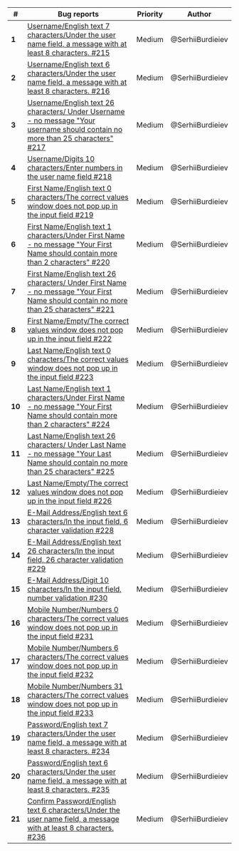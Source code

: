 | #   | **Bug reports** | **Priority** | **Author** |
| --- |---|---|---|
| **1** |[Username/English text 7 characters/Under the user name field, a message with at least 8 characters. #215](https://github.com/scholokov/Registration-Authorization/issues/215)| Medium | @SerhiiBurdieiev
| **2** |[Username/English text 6 characters/Under the user name field, a message with at least 8 characters. #216](https://github.com/scholokov/Registration-Authorization/issues/216)| Medium | @SerhiiBurdieiev |
| **3** |[Username/English text 26 characters/ Under Username - no message "Your username should contain no more than 25 characters" #217](https://github.com/scholokov/Registration-Authorization/issues/217)| Medium | @SerhiiBurdieiev |
| **4** |[Username/Digits 10 characters/Enter numbers in the user name field #218](https://github.com/scholokov/Registration-Authorization/issues/218)| Medium | @SerhiiBurdieiev |
| **5** |[First Name/English text 0 characters/The correct values window does not pop up in the input field #219](https://github.com/scholokov/Registration-Authorization/issues/219)| Medium | @SerhiiBurdieiev |
| **6** |[First Name/English text 1 characters/Under First Name - no message "Your First Name should contain more than 2 characters" #220](https://github.com/scholokov/Registration-Authorization/issues/220)| Medium | @SerhiiBurdieiev |
| **7** |[First Name/English text 26 characters/ Under First Name - no message "Your First Name should contain no more than 25 characters" #221](https://github.com/scholokov/Registration-Authorization/issues/221)| Medium | @SerhiiBurdieiev |
| **8** |[First Name/Empty/The correct values window does not pop up in the input field #222](https://github.com/scholokov/Registration-Authorization/issues/222)| Medium | @SerhiiBurdieiev |
| **9** |[Last Name/English text 0 characters/The correct values window does not pop up in the input field #223](https://github.com/scholokov/Registration-Authorization/issues/223)| Medium | @SerhiiBurdieiev |
| **10** |[Last Name/English text 1 characters/Under First Name - no message "Your First Name should contain more than 2 characters" #224](https://github.com/scholokov/Registration-Authorization/issues/224)| Medium | @SerhiiBurdieiev |
| **11** |[Last Name/English text 26 characters/ Under Last Name - no message "Your Last Name should contain no more than 25 characters" #225](https://github.com/scholokov/Registration-Authorization/issues/225)| Medium | @SerhiiBurdieiev |
| **12** |[Last Name/Empty/The correct values window does not pop up in the input field #226](https://github.com/scholokov/Registration-Authorization/issues/226)| Medium | @SerhiiBurdieiev |
| **13** |[E-Mail Address/English text 6 characters/In the input field, 6 character validation #228](https://github.com/scholokov/Registration-Authorization/issues/228)| Medium | @SerhiiBurdieiev |
| **14** |[E-Mail Address/English text 26 characters/In the input field, 26 character validation #229](https://github.com/scholokov/Registration-Authorization/issues/229)| Medium | @SerhiiBurdieiev |
| **15** |[E-Mail Address/Digit 10 characters/In the input field, number validation #230](https://github.com/scholokov/Registration-Authorization/issues/230)| Medium | @SerhiiBurdieiev |
| **16** |[Mobile Number/Numbers 0 characters/The correct values window does not pop up in the input field #231](https://github.com/scholokov/Registration-Authorization/issues/231)| Medium | @SerhiiBurdieiev |
| **17** |[Mobile Number/Numbers 6 characters/The correct values window does not pop up in the input field #232](https://github.com/scholokov/Registration-Authorization/issues/232)| Medium | @SerhiiBurdieiev |
| **18** |[Mobile Number/Numbers 31 characters/The correct values window does not pop up in the input field #233](https://github.com/scholokov/Registration-Authorization/issues/233)| Medium | @SerhiiBurdieiev |
| **19** |[Password/English text 7 characters/Under the user name field, a message with at least 8 characters. #234](https://github.com/scholokov/Registration-Authorization/issues/234)| Medium | @SerhiiBurdieiev |
| **20** |[Password/English text 6 characters/Under the user name field, a message with at least 8 characters. #235](https://github.com/scholokov/Registration-Authorization/issues/235)| Medium | @SerhiiBurdieiev |
| **21** |[Confirm Password/English text 6 characters/Under the user name field, a message with at least 8 characters. #236](https://github.com/scholokov/Registration-Authorization/issues/236)| Medium | @SerhiiBurdieiev |
